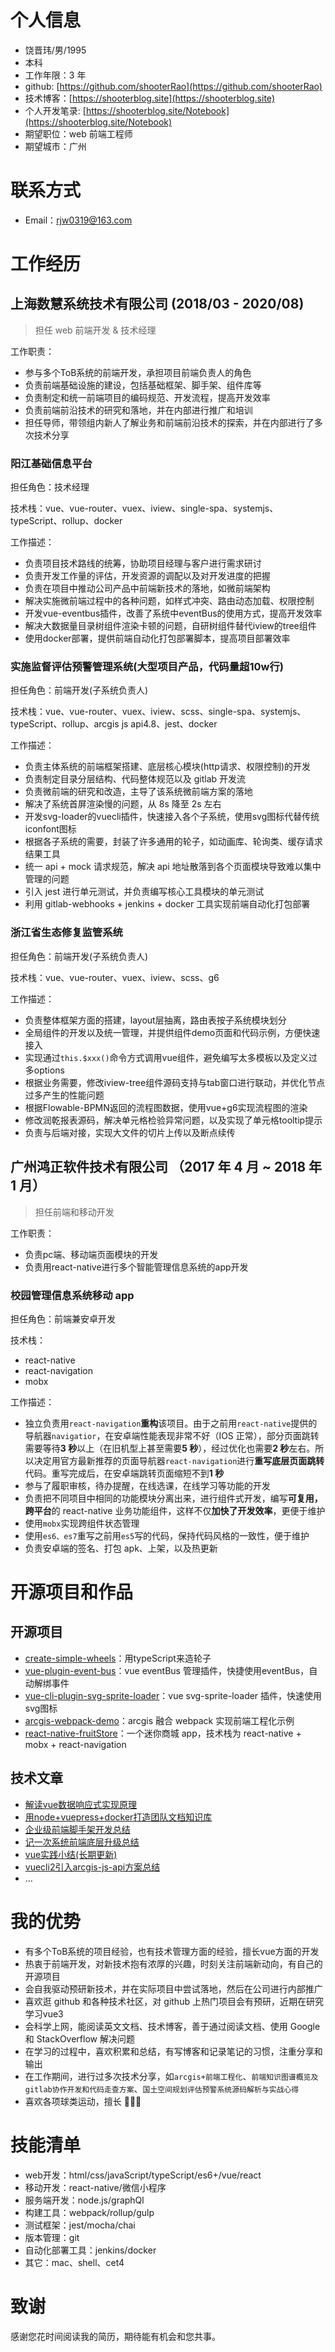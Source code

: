 # 个人信息

- 饶晋玮/男/1995
- 本科
- 工作年限：3 年
- github: [https://github.com/shooterRao](https://github.com/shooterRao)
- 技术博客：[https://shooterblog.site](https://shooterblog.site)
- 个人开发笔录: [https://shooterblog.site/Notebook](https://shooterblog.site/Notebook)
- 期望职位：web 前端工程师
- 期望城市：广州

# 联系方式

- Email：rjw0319@163.com

# 工作经历

## 上海数慧系统技术有限公司 (2018/03 - 2020/08)

> 担任 web 前端开发 & 技术经理

工作职责：

- 参与多个ToB系统的前端开发，承担项目前端负责人的角色
- 负责前端基础设施的建设，包括基础框架、脚手架、组件库等
- 负责制定和统一前端项目的编码规范、开发流程，提高开发效率
- 负责前端前沿技术的研究和落地，并在内部进行推广和培训
- 担任导师，带领组内新人了解业务和前端前沿技术的探索，并在内部进行了多次技术分享

### 阳江基础信息平台

担任角色：技术经理

技术栈：vue、vue-router、vuex、iview、single-spa、systemjs、typeScript、rollup、docker

工作描述：

- 负责项目技术路线的统筹，协助项目经理与客户进行需求研讨
- 负责开发工作量的评估，开发资源的调配以及对开发进度的把握
- 负责在项目中推动公司产品中前端新技术的落地，如微前端架构
- 解决实施微前端过程中的各种问题，如样式冲突、路由动态加载、权限控制
- 开发vue-eventbus插件，改善了系统中eventBus的使用方式，提高开发效率
- 解决大数据量目录树组件渲染卡顿的问题，自研树组件替代iview的tree组件
- 使用docker部署，提供前端自动化打包部署脚本，提高项目部署效率

### 实施监督评估预警管理系统(大型项目产品，代码量超10w行)

担任角色：前端开发(子系统负责人)

技术栈：vue、vue-router、vuex、iview、scss、single-spa、systemjs、typeScript、rollup、arcgis js api4.8、jest、docker

工作描述：

- 负责主体系统的前端框架搭建、底层核心模块(http请求、权限控制)的开发
- 负责制定目录分层结构、代码整体规范以及 gitlab 开发流
- 负责微前端的研究和改造，主导了该系统微前端方案的落地
- 解决了系统首屏渲染慢的问题，从 8s 降至 2s 左右
- 开发svg-loader的vuecli插件，快速接入各个子系统，使用svg图标代替传统iconfont图标
- 根据各子系统的需要，封装了许多通用的轮子，如动画库、轮询类、缓存请求结果工具
- 统一 api + mock 请求规范，解决 api 地址散落到各个页面模块导致难以集中管理的问题
- 引入 jest 进行单元测试，并负责编写核心工具模块的单元测试
- 利用 gitlab-webhooks + jenkins + docker 工具实现前端自动化打包部署

### 浙江省生态修复监管系统

担任角色：前端开发(子系统负责人)

技术栈：vue、vue-router、vuex、iview、scss、g6

工作描述：

- 负责整体框架方面的搭建，layout层抽离，路由表按子系统模块划分
- 全局组件的开发以及统一管理，并提供组件demo页面和代码示例，方便快速接入
- 实现通过`this.$xxx()`命令方式调用vue组件，避免编写太多模板以及定义过多options
- 根据业务需要，修改iview-tree组件源码支持与tab窗口进行联动，并优化节点过多产生的性能问题
- 根据Flowable-BPMN返回的流程图数据，使用vue+g6实现流程图的渲染
- 修改润乾报表源码，解决单元格检验异常问题，以及实现了单元格tooltip提示
- 负责与后端对接，实现大文件的切片上传以及断点续传

## 广州鸿正软件技术有限公司 （2017 年 4 月 ~ 2018 年 1 月）

> 担任前端和移动开发

工作职责：

- 负责pc端、移动端页面模块的开发
- 负责用react-native进行多个智能管理信息系统的app开发

### 校园管理信息系统移动 app

担任角色：前端兼安卓开发

技术栈：

  - react-native
  - react-navigation
  - mobx

工作描述：

  - 独立负责用`react-navigation`**重构**该项目。由于之前用`react-native`提供的导航器`navigatior`，在安卓端性能表现非常不好（IOS 正常），部分页面跳转需要等待**3 秒**以上（在旧机型上甚至需要**5 秒**），经过优化也需要**2 秒**左右。所以决定用官方最新推荐的页面导航器`react-navigation`进行**重写底层页面跳转**代码。重写完成后，在安卓端跳转页面缩短不到**1 秒**
  - 参与了履职审核，待办提醒，在线选课，在线学习等功能的开发
  - 负责把不同项目中相同的功能模块分离出来，进行组件式开发，编写**可复用，跨平台**的 react-native 业务功能组件，这样不仅**加快了开发效率**，更便于维护
  - 使用`mobx`实现跨组件状态管理
  - 使用`es6、es7`重写之前用`es5`写的代码，保持代码风格的一致性，便于维护
  - 负责安卓端的签名、打包 apk、上架，以及热更新

# 开源项目和作品

## 开源项目

- [create-simple-wheels](https://github.com/shooterRao/create-simple-wheels)：用typeScript来造轮子
- [vue-plugin-event-bus](https://github.com/shooterRao/vue-plugin-event-bus)：vue eventBus 管理插件，快捷使用eventBus，自动解绑事件
- [vue-cli-plugin-svg-sprite-loader](https://github.com/shooterRao/vue-cli-plugin-svg-sprite-loader)：vue svg-sprite-loader 插件，快速使用svg图标
- [arcgis-webpack-demo](https://github.com/shooterRao/arcgis-webpack-demo)：arcgis 融合 webpack 实现前端工程化示例
- [react-native-fruitStore](https://github.com/shooterRao/react-native-fruitStore)：一个迷你商城 app，技术栈为 react-native + mobx + react-navigation

## 技术文章

- [解读vue数据响应式实现原理](https://shooterblog.site/blogs/%E8%A7%A3%E8%AF%BBvue%E6%95%B0%E6%8D%AE%E5%93%8D%E5%BA%94%E5%BC%8F%E5%AE%9E%E7%8E%B0%E5%8E%9F%E7%90%86.html#%E5%89%8D%E8%A8%80)
- [用node+vuepress+docker打造团队文档知识库](https://shooterblog.site/blogs/%E7%94%A8node+vuepress+docker%E6%89%93%E9%80%A0%E5%9B%A2%E9%98%9F%E6%96%87%E6%A1%A3%E7%9F%A5%E8%AF%86%E5%BA%93.html#%E5%89%8D%E8%A8%80)
- [企业级前端脚手架开发总结](https://shooterblog.site/blogs/%E4%BC%81%E4%B8%9A%E7%BA%A7%E5%89%8D%E7%AB%AF%E8%84%9A%E6%89%8B%E6%9E%B6%E5%BC%80%E5%8F%91%E6%80%BB%E7%BB%93.html#%E4%B8%BA%E4%BB%80%E4%B9%88%E6%88%91%E4%BB%AC%E9%9C%80%E8%A6%81%E5%89%8D%E7%AB%AF%E8%84%9A%E6%89%8B%E6%9E%B6)
- [记一次系统前端底层升级总结](https://shooterblog.site/blogs/%E8%AE%B0%E4%B8%80%E6%AC%A1%E7%B3%BB%E7%BB%9F%E5%89%8D%E7%AB%AF%E5%BA%95%E5%B1%82%E5%8D%87%E7%BA%A7%E6%80%BB%E7%BB%93.html#%E5%89%8D%E8%A8%80)
- [vue实践小结(长期更新)](https://shooterblog.site/blogs/vue%E5%AE%9E%E8%B7%B5%E5%B0%8F%E7%BB%93(%E9%95%BF%E6%9C%9F%E6%9B%B4%E6%96%B0).html#%E5%89%8D%E8%A8%80)
- [vuecli2引入arcgis-js-api方案总结](https://shooterblog.site/blogs/vuecli2%E5%BC%95%E5%85%A5arcgis-js-api%E6%96%B9%E6%A1%88%E6%80%BB%E7%BB%93.html#%E5%89%8D%E8%A8%80)
- ...

# 我的优势

- 有多个ToB系统的项目经验，也有技术管理方面的经验，擅长vue方面的开发
- 热衷于前端开发，对新技术抱有浓厚的兴趣，时刻关注前端新动向，有自己的开源项目
- 会自我驱动预研新技术，并在实际项目中尝试落地，然后在公司进行内部推广
- 喜欢逛 github 和各种技术社区，对 github 上热门项目会有预研，近期在研究学习vue3
- 会科学上网，能阅读英文文档、技术博客，善于通过阅读文档、使用 Google 和 StackOverflow 解决问题
- 在学习的过程中，喜欢积累和总结，有写博客和记录笔记的习惯，注重分享和输出
- 在工作期间，进行过多次技术分享，如`arcgis+前端工程化`、`前端知识图谱概览及gitlab协作开发和代码走查方案`、`国土空间规划评估预警系统源码解析与实战心得`
- 喜欢各项球类运动，擅长 🏀🏓🏸

# 技能清单

- web开发：html/css/javaScript/typeScript/es6+/vue/react
- 移动开发：react-native/微信小程序
- 服务端开发：node.js/graphQl
- 构建工具：webpack/rollup/gulp
- 测试框架：jest/mocha/chai
- 版本管理：git
- 自动化部署工具：jenkins/docker
- 其它：mac、shell、cet4

# 致谢

感谢您花时间阅读我的简历，期待能有机会和您共事。
